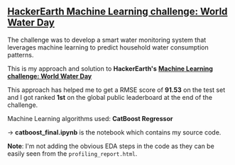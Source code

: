 ## [HackerEarth Machine Learning challenge: World Water Day](https://www.hackerearth.com/challenges/new/competitive/hackerearth-machine-learning-challenge-world-water-day/)
The challenge was to develop a smart water monitoring system that leverages machine learning to predict household water consumption patterns.

This is my approach and solution to  **HackerEarth's** **[Machine Learning challenge: World Water Day](https://www.hackerearth.com/challenges/new/competitive/hackerearth-machine-learning-challenge-world-water-day/)**

This approach has helped me to get a RMSE score of **91.53** on the test set and I got ranked **1st** on the global public leaderboard at the end of the challenge.

Machine Learning algorithms used: **CatBoost Regressor**

-> **catboost_final.ipynb** is the notebook which contains my source code.

**Note**: I'm not adding the obvious EDA steps in the code as they can be easily seen from the `profiling_report.html`.
